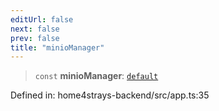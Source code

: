 ```yaml
---
editUrl: false
next: false
prev: false
title: "minioManager"
---
```


> `const` **minioManager**: [`default`](/docs/code/backend/utils/minio-manager/classes/default/)

Defined in: home4strays-backend/src/app.ts:35
